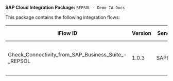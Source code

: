 **SAP Cloud Integration Package:** `REPSOL - Demo IA Docs`

This package contains the following integration flows:
<!-- IFLOW_TABLE_START -->
| iFlow ID      | Version | Sender        | Receiver      | Description                        | Details Link |
| ------------- | ------- | ------------- | ------------- | ---------------------------------- | ------------ |
| Check_Connectivity_from_SAP_Business_Suite_-_REPSOL | 1.0.3 | SAPERP | SAPCloudforCustomer | Check Connectivity with SAP Business Suite | [View Details](Check_Connectivity_from_SAP_Business_Suite_-_REPSOL/1.0.3/readme.md) |
<!-- IFLOW_TABLE_END -->

